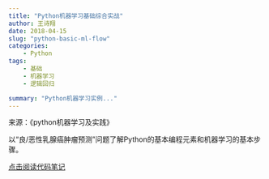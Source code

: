 ```yaml
---
title: "Python机器学习基础综合实战"
author: 王诗翔
date: 2018-04-15
slug: "python-basic-ml-flow"
categories: 
    - Python
tags:
    - 基础
    - 机器学习
    - 逻辑回归

summary: "Python机器学习实例..."
---
```



来源：《python机器学习及实践》

以“良/恶性乳腺癌肿瘤预测”问题了解Python的基本编程元素和机器学习的基本步骤。

[点击阅读代码笔记](https://github.com/ShixiangWang/codelife/blob/master/ml/python%E6%9C%BA%E5%99%A8%E5%AD%A6%E4%B9%A0%E7%BB%BC%E5%90%88%E5%AE%9E%E6%88%98.ipynb)